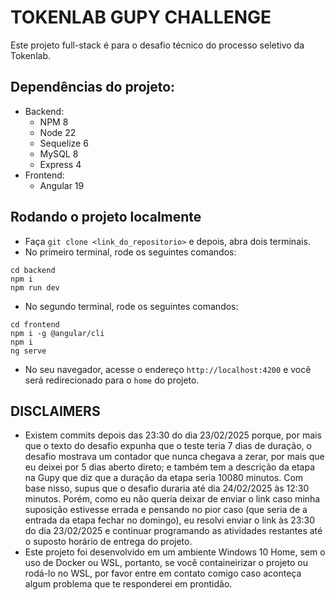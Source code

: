 # TOKENLAB GUPY CHALLENGE

Este projeto full-stack é para o desafio técnico do processo seletivo da Tokenlab.

## Dependências do projeto:
- Backend:
  - NPM 8
  - Node 22
  - Sequelize 6
  - MySQL 8
  - Express 4
- Frontend:
  - Angular 19

## Rodando o projeto localmente

- Faça `git clone <link_do_repositorio>` e depois, abra dois terminais.
- No primeiro terminal, rode os seguintes comandos:

```
cd backend
npm i
npm run dev
```

- No segundo terminal, rode os seguintes comandos:

```
cd frontend
npm i -g @angular/cli
npm i
ng serve
```

- No seu navegador, acesse o endereço `http://localhost:4200` e você será redirecionado para o `home` do projeto.

## DISCLAIMERS

- Existem commits depois das 23:30 do dia 23/02/2025 porque, por mais que o texto do desafio expunha que o teste teria 7 dias de duração, o desafio mostrava um contador que nunca chegava a zerar, por mais que eu deixei por 5 dias aberto direto; e também tem a descrição da etapa na Gupy que diz que a duração da etapa seria 10080 minutos. Com base nisso, supus que o desafio duraria até dia 24/02/2025 às 12:30 minutos. Porém, como eu não queria deixar de enviar o link caso minha suposição estivesse errada e pensando no pior caso (que seria de a entrada da etapa fechar no domingo), eu resolvi enviar o link às 23:30 do dia 23/02/2025 e continuar programando as atividades restantes até o suposto horário de entrega do projeto.
- Este projeto foi desenvolvido em um ambiente Windows 10 Home, sem o uso de Docker ou WSL, portanto, se você containeirizar o projeto ou rodá-lo no WSL, por favor entre em contato comigo caso aconteça algum problema que te responderei em prontidão.
